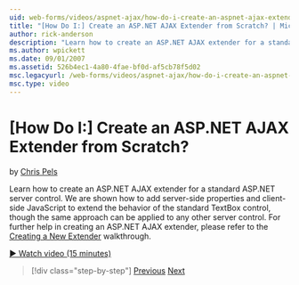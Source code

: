```yaml
---
uid: web-forms/videos/aspnet-ajax/how-do-i-create-an-aspnet-ajax-extender-from-scratch
title: "[How Do I:] Create an ASP.NET AJAX Extender from Scratch? | Microsoft Docs"
author: rick-anderson
description: "Learn how to create an ASP.NET AJAX extender for a standard ASP.NET server control. We are shown how to add server-side properties and client-side JavaScript..."
ms.author: wpickett
ms.date: 09/01/2007
ms.assetid: 526b4ec1-4a80-4fae-bf0d-af5cb78f5d02
msc.legacyurl: /web-forms/videos/aspnet-ajax/how-do-i-create-an-aspnet-ajax-extender-from-scratch
msc.type: video
---
```

# [How Do I:] Create an ASP.NET AJAX Extender from Scratch?

by [Chris Pels](https://twitter.com/chrispels)

Learn how to create an ASP.NET AJAX extender for a standard ASP.NET server control. We are shown how to add server-side properties and client-side JavaScript to extend the behavior of the standard TextBox control, though the same approach can be applied to any other server control. For further help in creating an ASP.NET AJAX extender, please refer to the [Creating a New Extender](../../overview/ajax-control-toolkit/getting-started/creating-a-custom-ajax-control-toolkit-control-extender-cs.md) walkthrough.

[&#9654; Watch video (15 minutes)](https://channel9.msdn.com/Blogs/ASP-NET-Site-Videos/how-do-i-create-an-aspnet-ajax-extender-from-scratch)

> [!div class="step-by-step"]
> [Previous](how-do-i-trigger-an-updatepanel-refresh-from-a-dropdownlist-control.md)
> [Next](how-do-i-build-custom-server-controls-that-work-with-or-without-aspnet-ajax.md)

